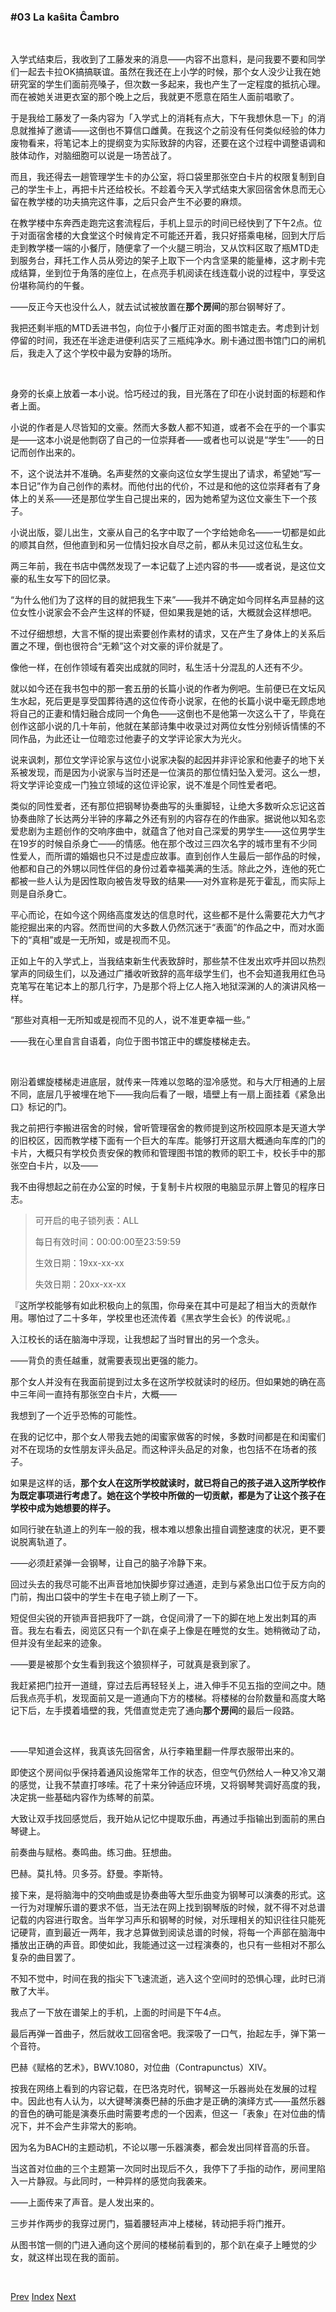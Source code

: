 ### #03 La kaŝita Ĉambro

&emsp;

入学式结束后，我收到了工藤发来的消息——内容不出意料，是问我要不要和同学们一起去卡拉OK搞搞联谊。虽然在我还在上小学的时候，那个女人没少让我在她研究室的学生们面前亮嗓子，但次数一多起来，我也产生了一定程度的抵抗心理。而在被她关进更衣室的那个晚上之后，我就更不愿意在陌生人面前唱歌了。

于是我给工藤发了一条内容为「入学式上的消耗有点大，下午我想休息一下」的消息就推掉了邀请——这倒也不算信口雌黄。在我这个之前没有任何类似经验的体力废物看来，将笔记本上的提纲变为实际致辞的内容，还要在这个过程中调整语调和肢体动作，对脑细胞可以说是一场苦战了。

而且，我还得去一趟管理学生卡的办公室，将口袋里那张空白卡片的权限复制到自己的学生卡上，再把卡片还给校长。不趁着今天入学式结束大家回宿舍休息而无心留在教学楼的功夫搞完这件事，之后只会产生不必要的麻烦。

在教学楼中东奔西走跑完这套流程后，手机上显示的时间已经快到了下午2点。位于对面宿舍楼的大食堂这个时候肯定不可能还开着，我只好搭乘电梯，回到大厅后走到教学楼一端的小餐厅，随便拿了一个火腿三明治，又从饮料区取了瓶MTD走到服务台，拜托工作人员从旁边的架子上取下一个内含坚果的能量棒，这才刷卡完成结算，坐到位于角落的座位上，在点亮手机阅读在线连载小说的过程中，享受这份堪称简约的午餐。

——反正今天也没什么人，就去试试被放置在**那个房间**的那台钢琴好了。

我把还剩半瓶的MTD丢进书包，向位于小餐厅正对面的图书馆走去。考虑到计划停留的时间，我还在半途走进便利店买了三瓶纯净水。刷卡通过图书馆门口的闸机后，我走入了这个学校中最为安静的场所。

&emsp;

身旁的长桌上放着一本小说。恰巧经过的我，目光落在了印在小说封面的标题和作者上面。

小说的作者是人尽皆知的文豪。然而大多数人都不知道，或者不会在乎的一个事实是——这本小说是他剽窃了自己的一位崇拜者——或者也可以说是“学生”——的日记而创作出来的。

不，这个说法并不准确。名声斐然的文豪向这位女学生提出了请求，希望她“写一本日记”作为自己创作的素材。而他付出的代价，不过是和他的这位崇拜者有了身体上的关系——还是那位学生自己提出来的，因为她希望为这位文豪生下一个孩子。

小说出版，婴儿出生，文豪从自己的名字中取了一个字给她命名——一切都是如此的顺其自然，但他直到和另一位情妇投水自尽之前，都从未见过这位私生女。

两三年前，我在书店中偶然发现了一本记载了上述内容的书——或者说，是这位文豪的私生女写下的回忆录。

“为什么他们为了这样的目的就把我生下来”——我并不确定如今同样名声显赫的这位女性小说家会不会产生这样的怀疑，但如果我是她的话，大概就会这样想吧。

不过仔细想想，大言不惭的提出索要创作素材的请求，又在产生了身体上的关系后置之不理，倒也很符合“无赖”这个对文豪的评价就是了。

像他一样，在创作领域有着突出成就的同时，私生活十分混乱的人还有不少。

就以如今还在我书包中的那一套五册的长篇小说的作者为例吧。生前便已在文坛风生水起，死后更是享受国葬待遇的这位传奇小说家，在他的长篇小说中毫无顾虑地将自己的正妻和情妇融合成同一个角色——这倒也不是他第一次这么干了，毕竟在创作这部小说的几十年前，他就在某部诗集中收录过对两位女性分别倾诉情愫的不同作品，为此还让一位暗恋过他妻子的文学评论家大为光火。

说来讽刺，那位文学评论家与这位小说家决裂的起因并非评论家和他妻子的地下关系被发现，而是因为小说家与当时还是一位演员的那位情妇坠入爱河。这么一想，将文学评论变成一门独立领域的这位评论家，说不准是个同性爱者吧。

类似的同性爱者，还有那位把钢琴协奏曲写的头重脚轻，让绝大多数听众忘记这首协奏曲除了长达两分半钟的序幕之外还有别的内容存在的作曲家。据说他以知名恋爱悲剧为主题创作的交响序曲中，就蕴含了他对自己深爱的男学生——这位男学生在19岁的时候自杀身亡——的情感。他在那个改过三四次名字的城市里有不少同性爱人，而所谓的婚姻也只不过是虚应故事。直到创作人生最后一部作品的时候，他都和自己的外甥以同性伴侣的身份过着幸福美满的生活。除此之外，连他的死亡都被一些人认为是因性取向被告发导致的结果——对外宣称是死于霍乱，而实际上则是自杀身亡。

平心而论，在如今这个网络高度发达的信息时代，这些都不是什么需要花大力气才能挖掘出来的内容。然而世间的大多数人仍然沉迷于“表面”的作品之中，而对水面下的“真相”或是一无所知，或是视而不见。

正如上午的入学式上，当我结束新生代表致辞时，那些禁不住发出欢呼并回以热烈掌声的同级生们，以及通过广播收听致辞的高年级学生们，也不会知道我用红色马克笔写在笔记本上的那几行字，乃是那个将上亿人拖入地狱深渊的人的演讲风格一样。

“那些对真相一无所知或是视而不见的人，说不准更幸福一些。”

——我在心里自言自语着，向位于图书馆正中的螺旋楼梯走去。

&emsp;

刚沿着螺旋楼梯走进底层，就传来一阵难以忽略的湿冷感觉。和与大厅相通的上层不同，底层几乎被埋在地下——我向后看了一眼，墙壁上有一扇上面挂着《紧急出口》标记的门。

我之前把行李搬进宿舍的时候，曾听管理宿舍的教师提到这所校园原本是天道大学的旧校区，因而教学楼下面有一个巨大的车库。能够打开这扇大概通向车库的门的卡片，大概只有学校负责安保的教师和管理图书馆的教师的职工卡，校长手中的那张空白卡片，以及——

我不由得想起之前在办公室的时候，于复制卡片权限的电脑显示屏上瞥见的程序日志。

> 可开启的电子锁列表：ALL
>
> 每日有效时间：00:00:00至23:59:59
>
> 生效日期：19xx-xx-xx
>
> 失效日期：20xx-xx-xx

『这所学校能够有如此积极向上的氛围，你母亲在其中可是起了相当大的贡献作用。哪怕过了二十多年，学校里也还流传着《黑衣学生会长》的传说呢。』

入江校长的话在脑海中浮现，让我想起了当时冒出的另一个念头。

——背负的责任越重，就需要表现出更强的能力。

那个女人并没有在我面前提到过太多在这所学校就读时的经历。但如果她的确在高中三年间一直持有那张空白卡片，大概——

我想到了一个近乎恐怖的可能性。

在我的记忆中，那个女人带我去她的闺蜜家做客的时候，多数时间都是在和闺蜜们对不在现场的女性朋友评头品足。而这种评头品足的对象，也包括不在场者的孩子。

如果是这样的话，**那个女人在这所学校就读时，就已将自己的孩子进入这所学校作为既定事项进行考虑了。她在这个学校中所做的一切贡献，都是为了让这个孩子在学校中成为她想要的样子。**

如同行驶在轨道上的列车一般的我，根本难以想象出擅自调整速度的状况，更不要说脱离轨道了。

——必须赶紧弹一会钢琴，让自己的脑子冷静下来。

回过头去的我尽可能不出声音地加快脚步穿过通道，走到与紧急出口位于反方向的门前，掏出口袋中的学生卡在电子锁上刷了一下。

短促但尖锐的开锁声音把我吓了一跳，仓促间滑了一下的脚在地上发出刺耳的声音。我左右看去，阅览区只有一个趴在桌子上像是在睡觉的女生。她稍微动了动，但并没有坐起来的迹象。

——要是被那个女生看到我这个狼狈样子，可就真是衰到家了。

我赶紧把门拉开一道缝，穿过去后再轻轻关上，进入伸手不见五指的空间之中。随后我点亮手机，发现面前又是一道通向下方的楼梯。将楼梯的台阶数量和高度大略记下后，左手摸着墙壁的我，凭借直觉走完了通向**那个房间**的最后一段路。

&emsp;

——早知道会这样，我真该先回宿舍，从行李箱里翻一件厚衣服带出来的。

即使这个房间似乎保持着通风设施常年工作的状态，但空气仍然给人一种又冷又潮的感觉，让我不禁直打哆嗦。花了十来分钟适应环境，又将钢琴凳调好高度的我，决定挑一些基础内容作为练琴的前菜。

大致让双手找回感觉后，我开始从记忆中提取乐曲，再通过手指输出到面前的黑白琴键上。

前奏曲与赋格。奏鸣曲。练习曲。狂想曲。

巴赫。莫扎特。贝多芬。舒曼。李斯特。

接下来，是将脑海中的交响曲或是协奏曲等大型乐曲变为钢琴可以演奏的形式。这一行为对理解乐谱的要求不低，当无法在网上找到钢琴版的时候，就不得不对总谱记载的内容进行取舍。当年学习声乐和钢琴的时候，对乐理相关的知识往往只能死记硬背，直到最近一两年，我才总算做到阅读总谱的时候，将每一个声部在脑海中播放出正确的声音。即使如此，我能通过这一过程演奏的，也只有一些相对不那么复杂的曲目罢了。

不知不觉中，时间在我的指尖下飞速流逝，逃入这个空间时的恐惧心理，此时已消散了大半。

我点了一下放在谱架上的手机，上面的时间是下午4点。

最后再弹一首曲子，然后就收工回宿舍吧。我深吸了一口气，抬起左手，弹下第一个音符。

巴赫《赋格的艺术》，BWV.1080，对位曲（Contrapunctus）XIV。

按我在网络上看到的内容记载，在巴洛克时代，钢琴这一乐器尚处在发展的过程中。因此也有人认为，以大键琴演奏巴赫的乐曲才是正确的演绎方式——虽然乐器的音色的确可能是演奏乐曲时需要考虑的一个因素，但这一「表象」在对位曲的情况下，并不会产生非常大的影响。

因为名为BACH的主题动机，不论以哪一乐器演奏，都会发出同样音高的乐音。

当这首对位曲的三个主题第一次同时出现后不久，我停下了手指的动作，房间里陷入一片静寂。与此同时，一种异样的感觉向我袭来。

——上面传来了声音。是人发出来的。

三步并作两步的我穿过房门，猫着腰轻声冲上楼梯，转动把手将门推开。

从图书馆一侧的门进入通向这个房间的楼梯前看到的，那个趴在桌子上睡觉的少女，就这样出现在我的面前。

&emsp;

[Prev](01-02.md) [Index](../index.md) [Next](01-04.md)

